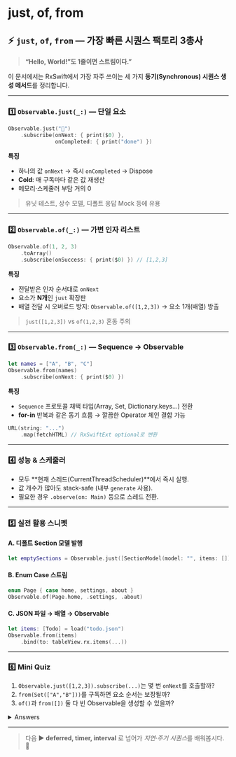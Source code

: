 # just, of, from

## ⚡️ `just`, `of`, `from` — 가장 빠른 시퀀스 팩토리 3총사

> **“Hello, World!”도 1줄이면 스트림이다.”**

이 문서에서는 RxSwift에서 가장 자주 쓰이는 세 가지 **동기(Synchronous) 시퀀스 생성 메서드**를 정리합니다.

***

### 1️⃣ `Observable.just(_:)` — 단일 요소

```swift
Observable.just("🍎")
    .subscribe(onNext: { print($0) },
               onCompleted: { print("done") })
```

**특징**

* 하나의 값 `onNext` → 즉시 `onCompleted` → Dispose
* **Cold**: 매 구독마다 같은 값 재생산
* 메모리·스케줄러 부담 거의 0

> 유닛 테스트, 상수 모델, 디폴트 응답 Mock 등에 유용

***

### 2️⃣ `Observable.of(_:)` — 가변 인자 리스트

```swift
Observable.of(1, 2, 3)
    .toArray()
    .subscribe(onSuccess: { print($0) }) // [1,2,3]
```

**특징**

* 전달받은 인자 순서대로 `onNext`
* 요소가 **N개**인 `just` 확장판
* 배열 전달 시 오버로드 방지: `Observable.of([1,2,3])` → 요소 1개(배열) 방출

> `just([1,2,3])` vs `of(1,2,3)` 혼동 주의

***

### 3️⃣ `Observable.from(_:)` — Sequence → Observable

```swift
let names = ["A", "B", "C"]
Observable.from(names)
    .subscribe(onNext: { print($0) })
```

**특징**

* `Sequence` 프로토콜 채택 타입(Array, Set, Dictionary.keys...) 전환
* **for-in** 반복과 같은 동기 흐름 → 깔끔한 Operator 체인 결합 가능

```swift
URL(string: "...")
    .map(fetchHTML) // RxSwiftExt optional로 변환
```

***

### 4️⃣ 성능 & 스케줄러

* 모두 \*\*현재 스레드(CurrentThreadScheduler)\*\*에서 즉시 실행.
* 값 개수가 많아도 stack-safe (내부 `generate` 사용).
* 필요한 경우 `.observe(on: Main)` 등으로 스레드 전환.

***

### 5️⃣ 실전 활용 스니펫

#### A. 디폴트 Section 모델 발행

```swift
let emptySections = Observable.just([SectionModel(model: "", items: [])])
```

#### B. Enum Case 스트림

```swift
enum Page { case home, settings, about }
Observable.of(Page.home, .settings, .about)
```

#### C. JSON 파일 → 배열 → Observable

```swift
let items: [Todo] = load("todo.json")
Observable.from(items)
    .bind(to: tableView.rx.items(...))
```

***

### 6️⃣ Mini Quiz

1. `Observable.just([1,2,3]).subscribe(...)`는 몇 번 `onNext`를 호출할까?
2. `from(Set(["A","B"]))`를 구독하면 요소 순서는 보장될까?
3. `of()`과 `from([])` 둘 다 빈 Observable을 생성할 수 있을까?

<details>

<summary>Answers</summary>

1. **1번** — 배열 전체가 하나의 요소로 전달.
2. **보장되지 않는다.** Set은 순서가 없는 `Sequence`; 순서가 내부 구현에 의존.
3. 가능하다. `Observable.of()`는 인자가 없으면 즉시 `.completed`를 방출, `Observable.from([])` 역시 요소 없이 `.completed`.

</details>

***

> 다음 ▶️ **deferred, timer, interval** 로 넘어가 _지연·주기 시퀀&#xC2A4;_&#xB97C; 배워봅시다. 🚀
